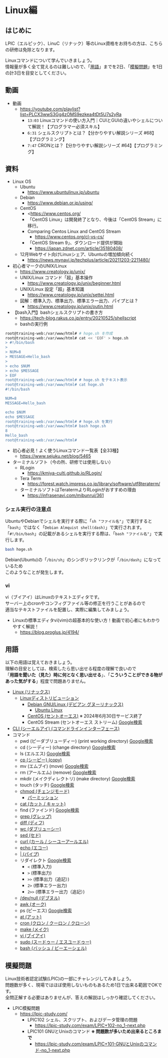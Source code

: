 # Linux編

## はじめに

LPIC（エルピック）、LinuC（リナック）等のLinux資格をお持ちの方は、こちらの研修は免除となります。  

Linuxコマンドについて学んでいきましょう。  
情報量が多く全て覚えるのは難しいので、「[用語](#用語)」までを2日、「[模擬問題](#模擬問題)」を1日の計3日を目安としてください。

## 動画

- 動画
  - <https://youtube.com/playlist?list=PLCX3wwS3Gg4zOMS9ezkea4tDt5U7s2yRa>
    - `13:03` Linuxコマンドの使い方入門｜CUIとGUIの違いやシェルについて解説！【プログラマー必須スキル】
    - `6:31` シェルスクリプトとは？【分かりやすい解説シリーズ #68】【プログラミング】
    - `7:47` CRONとは？【分かりやすい解説シリーズ #64】【プログラミング】

## 資料

- Linux OS
  - Ubuntu
    - <https://www.ubuntulinux.jp/ubuntu>
  - Debian
    - <https://www.debian.or.jp/using/>
  - CentOS
    - <<https://www.centos.org/>
    - 「CentOS Linux」は開発終了となり、今後は「CentOS Stream」に移行。
    - Comparing Centos Linux and CentOS Stream
      - <https://www.centos.org/cl-vs-cs/>
    - 「CentOS Stream 9」、ダウンロード提供が開始
      - <https://japan.zdnet.com/article/35180408/>
  - 12月Webサイト向けLinuxシェア、Ubuntuの増加傾向続く
    - <https://news.mynavi.jp/techplus/article/20211203-2211480/>
- 初心者マークのUNIX/Linux
  - <https://www.creatology.jp/unix/>
  - UNIX/Linux コマンド「超」基本操作
    - <https://www.creatology.jp/unix/beginner.html>
  - UNIX/Linux 設定「超」基本知識
    - <https://www.creatology.jp/unix/settei.html>
  - 図解：標準入力、標準出力、標準エラー出力、パイプとは ?
    - <https://www.creatology.jp/unix/outin.html>
- 【bash入門】bashシェルスクリプトの書き方
  - <https://tech-blog.rakus.co.jp/entry/20210525/shellscript>
  - bashの実行例

```bash
root@training-web:/var/www/html# # hoge.sh を作成
root@training-web:/var/www/html# cat << 'EOF' > hoge.sh
> #!/bin/bash
>
> NUM=8
> MESSAGE=Hello_bash
>
> echo $NUM
> echo $MESSAGE
> EOF
root@training-web:/var/www/html# # hoge.sh をテキスト表示
root@training-web:/var/www/html# cat hoge.sh
#!/bin/bash

NUM=8
MESSAGE=Hello_bash

echo $NUM
echo $MESSAGE
root@training-web:/var/www/html# # hoge.sh を実行
root@training-web:/var/www/html# bash hoge.sh
8
Hello_bash
root@training-web:/var/www/html# 
```

- 初心者必見！よく使うLinuxコマンド一覧表【全33種】
  - <https://www.sejuku.net/blog/5465>
- ターミナルソフト（今の所、研修では使用しない）
  - RLogin
    - <https://kmiya-culti.github.io/RLogin/>
  - Tera Term
    - <https://forest.watch.impress.co.jp/library/software/utf8teraterm/>
  - ターミナルソフトはTeratermよりRLoginがおすすめの理由
    - <https://infrasenavi.com/mibunrui/361>

### シェル実行の注意点

UbuntuやDebianでシェルを実行する際に「`sh "ファイル名"`」で実行すると「`bash`」ではなく「`Debian Almquist shell(dash)`」で実行されます。  
「`#!/bin/bash`」の記載があるシェルを実行する際は、「`bash "ファイル名"`」で実行します。  

```bash
bash hoge.sh
```

Debian(Ubuntu)の「`/bin/sh`」のシンボリックリンクが「`/bin/dash`」になっているため  
このようなことが発生します。  

### vi

vi（ブイアイ）はLinuxのテキストエディタです。  
サーバー上のcronやコンフィグファイル等の修正を行うことがあるので  
適当なテキストファイルを配置し、実際に編集してみましょう。

- Linuxの標準エディタvi(vim)の超基本的な使い方！動画で初心者にもわかりやすく解説！
  - <https://blog.proglus.jp/4194/>

## 用語

以下の用語は覚えておきましょう。  
理解の目安としては、検索したら思い出せる程度の理解で良いので  
「**用語を聞いた（見た）時に何となく思い出せる**」、「**こういうことができる物があった気がする**」程度で問題ありません。

- [Linux (リナックス)](https://e-words.jp/w/Linux.html)
  - [Linuxディストリビューション](https://e-words.jp/w/Linux%E3%83%87%E3%82%A3%E3%82%B9%E3%83%88%E3%83%AA%E3%83%93%E3%83%A5%E3%83%BC%E3%82%B7%E3%83%A7%E3%83%B3.html)
    - [Debian GNU/Linux (デビアン グヌーリナックス)](https://e-words.jp/w/Debian_GNU-Linux.html)
      - [Ubuntu Linux](https://e-words.jp/w/Ubuntu_Linux.html)
    - [CentOS (セントオーエス)](https://e-words.jp/w/CentOS.html) ※ 2024年6月30日サービス終了
    - CentOS Stream (セントオーエス ストリーム) [Google検索](https://www.google.com/search?q=CentOS+Stream)
- [CLI (シーエルアイ) (コマンドラインインターフェース)](https://e-words.jp/w/CLI.html)
- コマンド
  - pwd (ピーダブリューディー) (print working directory) [Google検索](https://www.google.com/search?q=Linux+pwd)
  - cd (シーディー) (change directory) [Google検索](https://www.google.com/search?q=Linux+cd)
  - ls (エルエス) [Google検索](https://www.google.com/search?q=Linux+ls)
  - [cp (シーピー) (copy)](https://e-words.jp/w/cp%E3%82%B3%E3%83%9E%E3%83%B3%E3%83%89.html)
  - mv (エムブイ) (move) [Google検索](https://www.google.com/search?q=Linux+mv)
  - rm (アールエム) (remove) [Google検索](https://www.google.com/search?q=Linux+rm)
  - mkdir (メイクディレクトリ) (make directory) [Google検索](https://www.google.com/search?q=Linux+mkdir)
  - touch (タッチ) [Google検索](https://www.google.com/search?q=Linux+touch)
  - [chmod (チェンジモード)](https://e-words.jp/w/chmod.html)
    - [パーミッション](https://e-words.jp/w/%E3%83%91%E3%83%BC%E3%83%9F%E3%83%83%E3%82%B7%E3%83%A7%E3%83%B3.html)
  - [cat (カット / キャット)](https://e-words.jp/w/cat%E3%82%B3%E3%83%9E%E3%83%B3%E3%83%89.html)
  - find (ファインド) [Google検索](https://www.google.com/search?q=Linux+find)
  - [grep (グレップ)](https://e-words.jp/w/grep.html)
  - [diff (ディフ)](https://e-words.jp/w/diff.html)
  - [wc (ダブリューシー)](https://e-words.jp/w/wc%E3%82%B3%E3%83%9E%E3%83%B3%E3%83%89.html)
  - [sed (セド)](https://e-words.jp/w/sed.html)
  - [curl (カール / シーユーアールエル)](https://e-words.jp/w/CURL.html)
  - [echo (エコー)](https://e-words.jp/w/%E3%82%A8%E3%82%B3%E3%83%BC.html)
  - [&#124; (パイプ)](https://e-words.jp/w/%E3%83%91%E3%82%A4%E3%83%97.html)
  - リダイレクト [Google検索](https://www.google.com/search?q=Linux+リダイレクト)
    - `<` (標準入力)
    - `>` (標準出力)
    - `>>` (標準出力（追記）)
    - `2>` (標準エラー出力)
    - `2>>` (標準エラー出力（追記）)
  - [/dev/null (デブヌル)](https://e-words.jp/w/-dev-null.html)
  - [awk (オーク)](https://e-words.jp/w/awk.html)
  - ps (ピーエス) [Google検索](https://www.google.com/search?q=Linux+ps)
  - [at (アット)](https://e-words.jp/w/at%E3%82%B3%E3%83%9E%E3%83%B3%E3%83%89.html)
  - [cron (クロン / クーロン / クローン)](https://e-words.jp/w/cron.html)
  - [make (メイク)](https://e-words.jp/w/make%E3%82%B3%E3%83%9E%E3%83%B3%E3%83%89.html)
  - [vi (ブイアイ)](https://e-words.jp/w/vi.html)
  - [sudo (スードゥー / エスユードゥー)](https://e-words.jp/w/sudo.html)
  - [bash (バッシュ / ビーエーシェル)](https://e-words.jp/w/bash.html)

## 模擬問題

Linux技術者認定試験(LPIC)の一部にチャレンジしてみましょう。  
問題数が多く、現場ではほぼ使用しないものもあるため1日で出来る範囲でOKです。  
全問正解する必要はありませんが、答えの解説はしっかり確認してください。

- LPIC模擬問題
  - <https://lpic-study.com/>
    - LPIC102 シェル、スクリプト、およびデータ管理の問題
      - <https://lpic-study.com/exam/LPIC+102-no_1-next.php>
    - LPIC101 GNUとUnixのコマンド **※ 問題数が多いため出来るところまで**
      - <https://lpic-study.com/exam/LPIC+101-GNUとUnixのコマンド-no_1-next.php>

